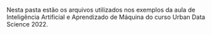 Nesta pasta estão os arquivos utilizados nos exemplos da aula de Inteligência Artificial e Aprendizado de Máquina do curso Urban Data Science 2022.
